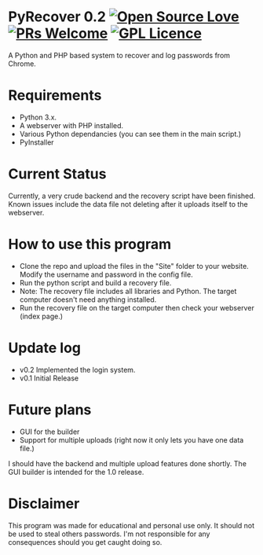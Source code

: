# PyRecover 0.2 [![Open Source Love](https://badges.frapsoft.com/os/v2/open-source.svg?v=103)](https://github.com/ellerbrock/open-source-badges/) [![PRs Welcome](https://img.shields.io/badge/PRs-welcome-brightgreen.svg?style=flat-square)](http://makeapullrequest.com) [![GPL Licence](https://badges.frapsoft.com/os/gpl/gpl.svg?v=103)](https://opensource.org/licenses/GPL-3.0/)
A Python and PHP based system to recover and log passwords from Chrome.

# Requirements
- Python 3.x.
- A webserver with PHP installed.
- Various Python dependancies (you can see them in the main script.)
- PyInstaller

# Current Status
Currently, a very crude backend and the recovery script have been finished. Known issues include the data file not deleting after it uploads itself to the webserver.

# How to use this program
- Clone the repo and upload the files in the "Site" folder to your website. Modify the username and password in the config file.
- Run the python script and build a recovery file.
- Note: The recovery file includes all libraries and Python. The target computer doesn't need anything installed.
- Run the recovery file on the target computer then check your webserver (index page.)

# Update log
- v0.2 Implemented the login system.
- v0.1 Initial Release

# Future plans
- GUI for the builder
- Support for multiple uploads (right now it only lets you have one data file.)

I should have the backend and multiple upload features done shortly. The GUI builder is intended for the 1.0 release.

# Disclaimer
This program was made for educational and personal use only. It should not be used to steal others passwords. I'm not responsible for any consequences should you get caught doing so.
